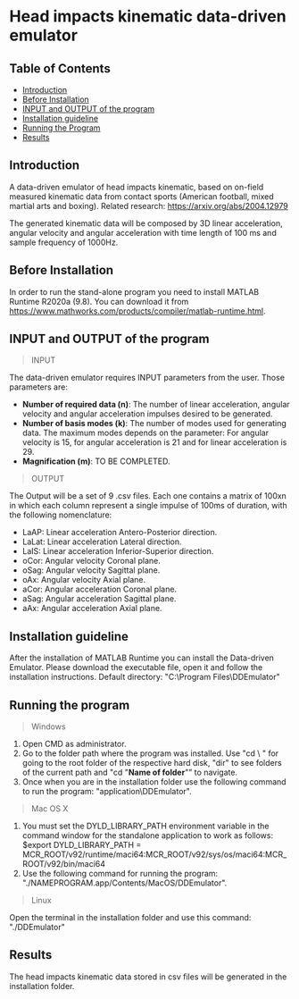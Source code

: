 # Head impacts kinematic data-driven emulator


## Table of Contents

- [Introduction](#introduction)
- [Before Installation](#Before-Installation)
- [INPUT and OUTPUT of the program](#INPUT-and-OUTPUT-of-the-program)
- [Installation guideline](#Installation-guideline)
- [Running the Program](#running-the-program)
- [Results](#results)

## Introduction

A data-driven emulator of head impacts kinematic, based on on-field measured kinematic data from contact sports (American football, mixed martial arts and boxing). Related research: https://arxiv.org/abs/2004.12979

The generated kinematic data will be composed by 3D linear acceleration, angular velocity and angular acceleration with time length of 100 ms and sample frequency of 1000Hz. 

## Before Installation

In order to run the stand-alone program you need to install MATLAB Runtime R2020a (9.8). You can download it from https://www.mathworks.com/products/compiler/matlab-runtime.html.

## INPUT and OUTPUT of the program

> INPUT

The data-driven emulator requires INPUT parameters from the user. Those parameters are:

- **Number of required data (n)**: The number of linear acceleration, angular velocity and angular acceleration impulses desired to be generated.
- **Number of basis modes (k)**: The number of modes used for generating data. The maximum modes depends on the parameter: For angular velocity is 15, for angular acceleration is 21 and for linear acceleration is 29.
- **Magnification (m)**: TO BE COMPLETED.

> OUTPUT

The Output will be a set of 9 .csv files. Each one contains a matrix of 100xn in which each column represent a single impulse of 100ms of duration, with the following nomenclature:

- LaAP:  Linear acceleration Antero-Posterior direction.
- LaLat: Linear acceleration Lateral direction.
- LaIS:  Linear acceleration Inferior-Superior direction.
- oCor:  Angular velocity Coronal plane.
- oSag:  Angular velocity Sagittal plane.
- oAx:   Angular velocity Axial plane.
- aCor:  Angular acceleration Coronal plane.
- aSag:  Angular acceleration Sagittal plane.
- aAx:   Angular acceleration Axial plane.

## Installation guideline

After the installation of MATLAB Runtime you can install the Data-driven Emulator. Please download the executable file, open it and follow the installation instructions. Default directory: "C:\Program Files\DDEmulator"



## Running the program

> Windows

1) Open CMD as administrator.
2) Go to the folder path where the program was installed. Use "cd \ " for going to the root folder of the respective hard disk, "dir" to see folders of the current path and "cd "**Name of folder**"" to navigate.
3) Once when you are in the installation folder use the following command to run the program: "application\DDEmulator".



> Mac OS X

1) You must set the DYLD_LIBRARY_PATH environment variable in the command window for the standalone application to work as follows: $export DYLD_LIBRARY_PATH = MCR_ROOT/v92/runtime/maci64:MCR_ROOT/v92/sys/os/maci64:MCR_ROOT/v92/bin/maci64
2) Use the following command for running the program: "./NAMEPROGRAM.app/Contents/MacOS/DDEmulator".

> Linux

Open the terminal in the installation folder and use this command: "./DDEmulator"

## Results

The head impacts kinematic data stored in csv files will be generated in the installation folder.

